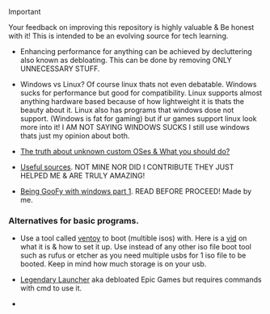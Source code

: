 > [!IMPORTANT]
Your feedback on improving this repository is highly valuable & Be honest with it! This is intended to be an evolving source for tech learning.

- Enhancing performance for anything can be achieved by decluttering also known as debloating. This can be done by removing ONLY UNNECESSARY STUFF.

- Windows vs Linux? Of course linux thats not even debatable. Windows sucks for performance but good for compatibility. Linux supports almost anything hardware based because of how lightweight it is thats the beauty about it. Linux also has programs that windows dose not support. (Windows is fat for gaming) but if ur games support linux look more into it! I AM NOT SAYING WINDOWS SUCKS I still use windows thats just my opinion about both.

- [The truth about unknown custom OSes & What you should do?](avoid-customos-link.md)

- [Useful sources](sources.md). NOT MINE NOR DID I CONTRIBUTE THEY JUST HELPED ME & ARE TRULY AMAZING!

- [Being GooFy with windows part 1](https://github.com/Atopsxv/Learn-Tech/releases/GooFy-aH-Script). READ BEFORE PROCEED! Made by me.

### Alternatives for basic programs.
- Use a tool called [ventoy](https://www.ventoy.net) to boot (multible isos) with. Here is a [vid](https://youtu.be/EgcC_40wyKs?si=RFZxsYGy8mXAjlnI) on what it is & how to set it up. Use instead of any other iso file boot tool such as rufus or etcher as you need multiple usbs for 1 iso file to be booted. Keep in mind how much storage is on your usb.

- [Legendary Launcher]() aka debloated Epic Games but requires commands with cmd to use it.

- []()






































